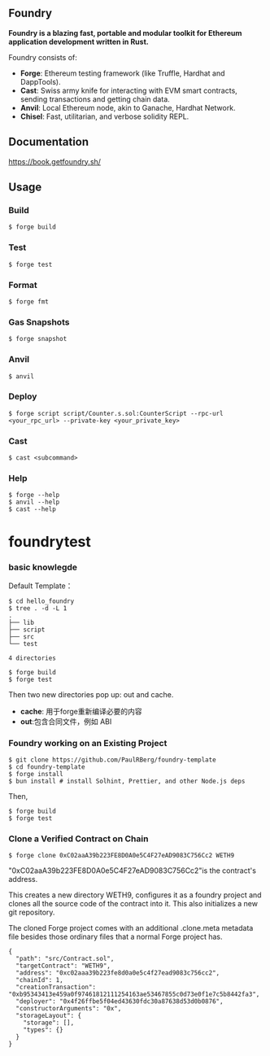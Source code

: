 ## Foundry

**Foundry is a blazing fast, portable and modular toolkit for Ethereum application development written in Rust.**

Foundry consists of:

-   **Forge**: Ethereum testing framework (like Truffle, Hardhat and DappTools).
-   **Cast**: Swiss army knife for interacting with EVM smart contracts, sending transactions and getting chain data.
-   **Anvil**: Local Ethereum node, akin to Ganache, Hardhat Network.
-   **Chisel**: Fast, utilitarian, and verbose solidity REPL.

## Documentation

https://book.getfoundry.sh/

## Usage

### Build

```shell
$ forge build
```

### Test

```shell
$ forge test
```

### Format

```shell
$ forge fmt
```

### Gas Snapshots

```shell
$ forge snapshot
```

### Anvil

```shell
$ anvil
```

### Deploy

```shell
$ forge script script/Counter.s.sol:CounterScript --rpc-url <your_rpc_url> --private-key <your_private_key>
```

### Cast

```shell
$ cast <subcommand>
```

### Help

```shell
$ forge --help
$ anvil --help
$ cast --help
```
# foundrytest
### basic knowlegde
Default Template：
```shell
$ cd hello_foundry
$ tree . -d -L 1
.
├── lib
├── script
├── src
└── test

4 directories
```
```shell
$ forge build
$ forge test
```
Then two new directories pop up: out and cache.
-   **cache**: 用于forge重新编译必要的内容
-   **out**:包含合同文件，例如 ABI

### Foundry working on an Existing Project
```shell
$ git clone https://github.com/PaulRBerg/foundry-template
$ cd foundry-template
$ forge install
$ bun install # install Solhint, Prettier, and other Node.js deps
```
Then,
```shell
$ forge build
$ forge test
```
### Clone a Verified Contract on Chain
```shell
$ forge clone 0xC02aaA39b223FE8D0A0e5C4F27eAD9083C756Cc2 WETH9
```
"0xC02aaA39b223FE8D0A0e5C4F27eAD9083C756Cc2"is the contract's address.

This creates a new directory WETH9, configures it as a foundry project and clones all the source code of the contract into it. This also initializes a new git repository.

The cloned Forge project comes with an additional .clone.meta metadata file besides those ordinary files that a normal Forge project has.
```shell
{
  "path": "src/Contract.sol",
  "targetContract": "WETH9",
  "address": "0xc02aaa39b223fe8d0a0e5c4f27ead9083c756cc2",
  "chainId": 1,
  "creationTransaction": "0xb95343413e459a0f97461812111254163ae53467855c0d73e0f1e7c5b8442fa3",
  "deployer": "0x4f26ffbe5f04ed43630fdc30a87638d53d0b0876",
  "constructorArguments": "0x",
  "storageLayout": {
    "storage": [],
    "types": {}
  }
}

```
